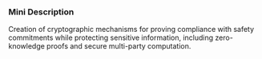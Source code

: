 ### Mini Description

Creation of cryptographic mechanisms for proving compliance with safety commitments while protecting sensitive information, including zero-knowledge proofs and secure multi-party computation.
